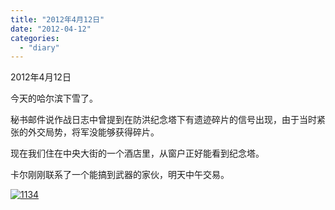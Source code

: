 ```yaml
---
title: "2012年4月12日"
date: "2012-04-12"
categories: 
  - "diary"
---
```


2012年4月12日

今天的哈尔滨下雪了。

秘书邮件说作战日志中曾提到在防洪纪念塔下有遗迹碎片的信号出现，由于当时紧张的外交局势，将军没能够获得碎片。

现在我们住在中央大街的一个酒店里，从窗户正好能看到纪念塔。

卡尔刚刚联系了一个能搞到武器的家伙，明天中午交易。

[![](/blog/images/1134.jpg "1134")](http://lofyer.org/wp-content/uploads/2012/04/1134.jpg)
